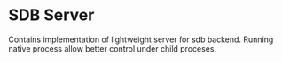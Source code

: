 # SDB Server

Contains implementation of lightweight server for sdb backend. Running native process allow better control under child proceses.
